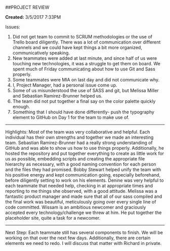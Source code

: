 ##PROJECT REVIEW

**Created:** 3/5/2017 7:33PM

Issues: 
1. Did not get team to commit to SCRUM methodologies or the use of Trello board diligently. There was a lot of communication over different channels and we could have kept things a bit more organized, communicatively speaking.
2. New teammates were added at last minute, and since half of us were touching new technologies, it was a struggle to get them on board. We spent much of Friday communicating about how to use Git and Sass properly. 
3. Some teammates were MIA on last day and did not communicate why.
4. I, Project Manager, had a personal issue come up.
5. Some of us misunderstood the use of SASS and git, but Melissa Miller and Sebastian Ramirez-Brunner helped us.
6. The team did not put together a final say on the color palette quickly enough.
7. Something that I should have done differently- push the typography element to GitHub on Day 1 for the team to make use of.

---

Highlights:
Most of the team was very collaborative and helpful. Each individual has their own strengths and together we made an interesting team. Sebastian Ramirez-Brunner had a really strong understanding of GitHub and was able to show us how to use things properly. Additionally, he hosted the repository and put together everything to create as little work for us as possible, embedding scripts and creating the appropriate file hierarchy as necessary, with a good naming convention for each person and the files they had promised. Bobby Stewart helped unify the team with his positive energy and kept communication going, especially beforehand, before diligently setting to work on his elements. Denine was very helpful to each teammate that needed help, checking in at appropriate times and reporting to me things she observed, with a good attitude. Melissa was a fantastic product manager and made sure that all of our sass compiled and the final work was beautiful, meticulously going over every single line of code committed. Wissam is an ambitious newcomer and graciously accepted every technology/challenge we threw at him. He put together the placeholder site, quite a task for a newcomer. 

---

Next Step:
Each teammate still has several components to finish. We will be working on that over the next few days. Additionally, there are certain elements we need to redo. I will discuss that matter with Richard in private. 
